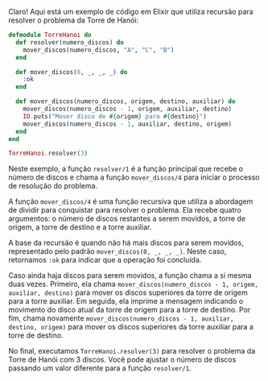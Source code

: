 Claro! Aqui está um exemplo de código em Elixir que utiliza recursão para resolver o problema da Torre de Hanói:

```elixir
defmodule TorreHanoi do
  def resolver(numero_discos) do
    mover_discos(numero_discos, "A", "C", "B")
  end

  def mover_discos(0, _, _, _) do
    :ok
  end

  def mover_discos(numero_discos, origem, destino, auxiliar) do
    mover_discos(numero_discos - 1, origem, auxiliar, destino)
    IO.puts("Mover disco de #{origem} para #{destino}")
    mover_discos(numero_discos - 1, auxiliar, destino, origem)
  end
end

TorreHanoi.resolver(3)
```

Neste exemplo, a função `resolver/1` é a função principal que recebe o número de discos e chama a função `mover_discos/4` para iniciar o processo de resolução do problema.

A função `mover_discos/4` é uma função recursiva que utiliza a abordagem de dividir para conquistar para resolver o problema. Ela recebe quatro argumentos: o número de discos restantes a serem movidos, a torre de origem, a torre de destino e a torre auxiliar.

A base da recursão é quando não há mais discos para serem movidos, representado pelo padrão `mover_discos(0, _, _, _)`. Neste caso, retornamos `:ok` para indicar que a operação foi concluída.

Caso ainda haja discos para serem movidos, a função chama a si mesma duas vezes. Primeiro, ela chama `mover_discos(numero_discos - 1, origem, auxiliar, destino)` para mover os discos superiores da torre de origem para a torre auxiliar. Em seguida, ela imprime a mensagem indicando o movimento do disco atual da torre de origem para a torre de destino. Por fim, chama novamente `mover_discos(numero_discos - 1, auxiliar, destino, origem)` para mover os discos superiores da torre auxiliar para a torre de destino.

No final, executamos `TorreHanoi.resolver(3)` para resolver o problema da Torre de Hanói com 3 discos. Você pode ajustar o número de discos passando um valor diferente para a função `resolver/1`.